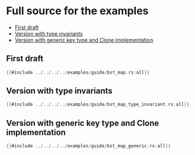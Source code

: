 # Full source for the examples

 * [First draft](#first-draft)
 * [Version with type invariants](#version-with-type-invariants)
 * [Version with generic key type and Clone implementation](#version-with-generic-key-type-and-clone-implementation)

## First draft

```rust
{{#include ../../../../examples/guide/bst_map.rs:all}}
```

## Version with type invariants

```rust
{{#include ../../../../examples/guide/bst_map_type_invariant.rs:all}}
```

## Version with generic key type and Clone implementation

```rust
{{#include ../../../../examples/guide/bst_map_generic.rs:all}}
```
